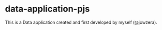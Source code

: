 # data-application-pjs
This is a Data application created and first developed by myself (@jowzera).
